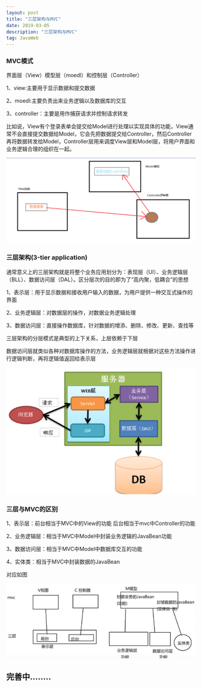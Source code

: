 ```yaml
---
layout: post
title: "三层架构与MVC"
date: 2019-03-05
description: "三层架构与MVC"
tag: JavaWeb
---   
```



### MVC模式

界面层（View）模型层（moedl）和控制层（Controller）

1、view:主要用于显示数据和提交数据

2、moedl:主要负责出来业务逻辑以及数据库的交互

3、controller：主要是用作捕获请求并控制请求转发

比如说，View有个登录表单会提交给Model进行处理以实现具体的功能，View通常不会直接提交数据给Model，它会先把数据提交给Controller，然后Controller再将数据转发给Model，Controller层用来调度View层和Model层，将用户界面和业务逻辑合理的组织在一起。

![](/images/posts/2019030501.png)

### 三层架构(3-tier application) 

通常意义上的三层架构就是将整个业务应用划分为：表现层（UI）、业务逻辑层（BLL）、数据访问层（DAL）。区分层次的目的即为了“高内聚，低耦合”的思想

1、表示层：用于显示数据和接收用户输入的数据，为用户提供一种交互式操作的界面

2、业务逻辑层：对数据层的操作，对数据业务逻辑处理

3、数据访问层：直接操作数据库，针对数据的增添、删除、修改、更新、查找等

三层架构的分层模式是典型的上下关系，上层依赖于下层

数据访问层就类似各种对数据库操作的方法，业务逻辑层就根据对这些方法操作进行逻辑判断，再将逻辑值返回给表示层

![](/images/posts/2019030502.png)

### 三层与MVC的区别

1、表示层：前台相当于MVC中的View的功能
		后台相当于mvc中Controller的功能

2、业务逻辑层：相当于MVC中Model中封装业务逻辑的JavaBean功能

3、数据访问层：相当于MVC中Model中数据库交互的功能

4、实体类：相当于MVC中封装数据的JavaBean

对应如图

![](/images/posts/2019030503.png)

## 完善中........